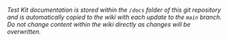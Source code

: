 _Test Kit documentation is stored within the `/docs` folder of this git repository
and is automatically copied to the wiki with each update to the `main` branch.
Do not change content within the wiki directly as changes will be overwritten._